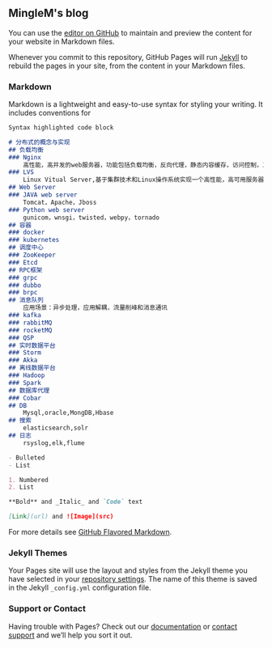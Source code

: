 ## MingleM's blog

You can use the [editor on GitHub](https://github.com/cmkboy/MingelM.github.io/edit/master/README.md) to maintain and preview the content for your website in Markdown files.

Whenever you commit to this repository, GitHub Pages will run [Jekyll](https://jekyllrb.com/) to rebuild the pages in your site, from the content in your Markdown files.

### Markdown

Markdown is a lightweight and easy-to-use syntax for styling your writing. It includes conventions for

```markdown
Syntax highlighted code block

# 分布式的概念与实现
## 负载均衡
### Nginx
	高性能，高并发的web服务器，功能包括负载均衡，反向代理，静态内容缓存，访问控制，工作在应用层。
### LVS 
	Linux Vitual Server,基于集群技术和Linux操作系统实现一个高性能，高可用服务器，工作在网络层。
## Web Server
### JAVA web server
	Tomcat，Apache，Jboss
### Python web server
	gunicom，wnsgi，twisted，webpy，tornado
## 容器
### docker
### kubernetes
## 调度中心
### ZooKeeper
### Etcd
## RPC框架
### grpc
### dubbo
### brpc
## 消息队列
	应用场景：异步处理，应用解耦，流量削峰和消息通讯
### kafka
### rabbitMQ
### rocketMQ
### QSP
## 实时数据平台
### Storm
### Akka
## 离线数据平台
### Hadoop
### Spark
## 数据库代理
### Cobar
## DB
	Mysql,oracle,MongDB,Hbase
## 搜索
	elasticsearch,solr
## 日志
	rsyslog,elk,flume

- Bulleted
- List

1. Numbered
2. List

**Bold** and _Italic_ and `Code` text

[Link](url) and ![Image](src)
```

For more details see [GitHub Flavored Markdown](https://guides.github.com/features/mastering-markdown/).

### Jekyll Themes

Your Pages site will use the layout and styles from the Jekyll theme you have selected in your [repository settings](https://github.com/cmkboy/MingelM.github.io/settings). The name of this theme is saved in the Jekyll `_config.yml` configuration file.

### Support or Contact

Having trouble with Pages? Check out our [documentation](https://help.github.com/categories/github-pages-basics/) or [contact support](https://github.com/contact) and we’ll help you sort it out.
